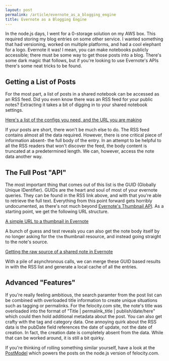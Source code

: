 ```yaml
---
layout: post
permalink: /article/evernote_as_a_blogging_engine
title: Evernote as a Blogging Engine
---
```


In the node.js days, I went for a 0-storage solution on my AWS box. This required storing my blog entries on some other service. I wanted something that had versioning, worked on multiple platforms, and had a cool elephant for a logo. Evernote it was! I mean, you can make notebooks publicly accessible; there must be some way to get those posts into a blog. There's some dark magic that follows, but if you're looking to use Evernote's APIs there's some neat tricks to be found.

Getting a List of Posts
-----------------------
For the most part, a list of posts in a shared notebook can be accessed as an RSS feed. Did you even know there was an RSS feed for your public notes? Extracting it takes a bit of digging in to your shared notebook settings.

[Here's a list of the configs you need, and the URL you are making](https://gist.github.com/3447044#file_evernote.js)

If your posts are short, there won't be much else to do. The RSS feed contains almost all the data required. However, there is one critical piece of information absent- the full body of the entry. In an attempt to be helpful to all the RSS readers that won't discover the feed, the body content is truncated at a predetermined length. We can, however, access the note data another way.

The Full Post "API"
-------------------
The most important thing that comes out of this list is the GUID (Globally Unique IDentifier). GUIDs are the heart and soul of most of your evernote queries. They can be found in the RSS link above, and with that you're able to retrieve the full text. Everything from this point forward gets horribly undocumented, as there's not much beyond [Evernote's Thumbnail API](http://dev.evernote.com/documentation/cloud/chapters/Thumbnails.php). As a starting point, we get the following URL structure.

[A simple URL to a thumbnail in Evernote](https://gist.github.com/3447044#file_thumbnail.txt)

A bunch of guess and test reveals you can also get the note body itself by no longer asking for the `thm` thumbnail resource, and instead going straight to the note's source.

[Getting the raw source of a shared note in Evernote](https://gist.github.com/3447044#file_thumbnail_2.txt)

With a pile of asynchronous calls, we can merge these GUID based results in with the RSS list and generate a local cache of all the entries.

Advanced "Features"
-------------------
If you're really feeling ambitious, the search paramter from the post list can be combined with overloaded title information to create unique situations such as tagging or permalinks. For the felocity.com site, the note's title was overloaded into the format of "Title | permalink_title | publish/date/here" which could then hold additional metadata about the post. You can also get crafty with the tag and category data. One annoying quirk about the RSS data is the pubDate field references the date of update, not the date of creation. In fact, the creation date is completely absent from the data. While that can be worked around, it is still a bit quirky.

If you're thinking of rolling something similar yourself, have a look at the [PostModel](https://github.com/Jakobo/felocity-exp/blob/master/src/models/posts.coffee) which powers the posts on the node.js version of felocity.com.